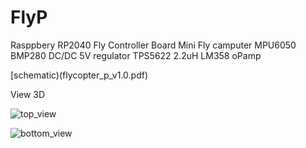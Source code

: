 # FlyP
Rasppbery RP2040 Fly Controller Board Mini Fly camputer
MPU6050
BMP280
DC/DC 5V regulator TPS5622 2.2uH
LM358 oPamp

[schematic)(flycopter_p_v1.0.pdf)

View 3D

![top_view](/image/top_view.png)

![bottom_view](/image/bottom_view.png)
